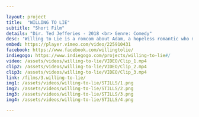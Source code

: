 ```yaml
---

layout: project
title:  "WILLING TO LIE"
subtitle: "Short Film"
details: "Dir. Ted Jefferies - 2018 <br> Genre: Comedy"
desc: 'Willing to Lie is a romcom about Adam, a hopeless romantic who matches with Lucy, the girl of his dreams. She makes him lie about how they met, only to use that fake story to frame him for a crime.'
embed: https://player.vimeo.com/video/225910431
facebook: https://www.facebook.com/willingtolie/
indiegogo: https://www.indiegogo.com/projects/willing-to-lie#/ 
video: /assets/videos/willing-to-lie/VIDEO/Clip_1.mp4
clip2: /assets/videos/willing-to-lie/VIDEO/Clip_2.mp4
clip3: /assets/videos/willing-to-lie/VIDEO/Clip_3.mp4
link: /films/3.willing-to-lie/
img1: /assets/videos/willing-to-lie/STILLS/1.png
img2: /assets/videos/willing-to-lie/STILLS/2.png
img3: /assets/videos/willing-to-lie/STILLS/3.png
img4: /assets/videos/willing-to-lie/STILLS/4.png

---
```

